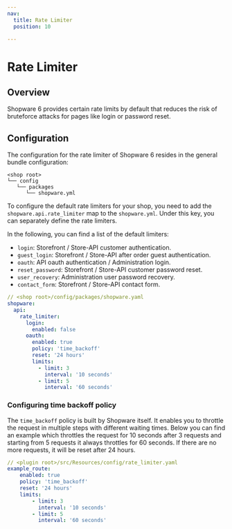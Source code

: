 ```yaml
---
nav:
  title: Rate Limiter
  position: 10

---
```


# Rate Limiter

## Overview

Shopware 6 provides certain rate limits by default that reduces the risk of bruteforce attacks for pages like login or password reset.

## Configuration

The configuration for the rate limiter of Shopware 6 resides in the general bundle configuration:

```text
<shop root>
└── config
   └── packages
      └── shopware.yml
```

To configure the default rate limiters for your shop, you need to add the `shopware.api.rate_limiter` map to the `shopware.yml`. Under this key, you can separately define the rate limiters.

In the following, you can find a list of the default limiters:

- `login`: Storefront / Store-API customer authentication.
- `guest_login`: Storefront / Store-API after order guest authentication.
- `oauth`: API oauth authentication / Administration login.
- `reset_password`: Storefront / Store-API customer password reset.
- `user_recovery`: Administration user password recovery.
- `contact_form`: Storefront / Store-API contact form.

```yaml
// <shop root>/config/packages/shopware.yaml
shopware:
  api:
    rate_limiter:
      login:
        enabled: false
      oauth:
        enabled: true
        policy: 'time_backoff'
        reset: '24 hours'
        limits:
          - limit: 3
            interval: '10 seconds'
          - limit: 5
            interval: '60 seconds'
```

### Configuring time backoff policy

The `time_backoff` policy is built by Shopware itself. It enables you to throttle the request in multiple steps with different waiting times.
Below you can find an example which throttles the request for 10 seconds after 3 requests and starting from 5 requests it always
throttles for 60 seconds. If there are no more requests, it will be reset after 24 hours.

```yaml
// <plugin root>/src/Resources/config/rate_limiter.yaml
example_route:
    enabled: true
    policy: 'time_backoff'
    reset: '24 hours'
    limits:
        - limit: 3
          interval: '10 seconds'
        - limit: 5
          interval: '60 seconds'
```
